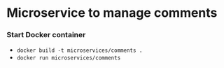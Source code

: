 # Microservice to manage comments

### Start Docker container
- `docker build -t microservices/comments .`
- `docker run microservices/comments`
